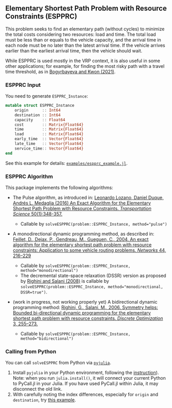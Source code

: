 

## Elementary Shortest Path Problem with Resource Constraints (ESPPRC)

This problem seeks to find an elementary path (without cycles) to minimize the total costs considering two resources: load and time. The total load must be less than or equals to the vehicle capacity, and the arrival time in each node must be no later than the latest arrival time. If the vehicle arrives earlier than the earliest arrival time, then the vehicle should wait.

While ESPPRC is used mostly in the VRP context, it is also useful in some other applications; for example, for finding the most risky path with a travel time threshold, as in [Bogyrbayeva and Kwon (2021)](https://doi.org/10.1016/j.ejor.2020.12.001).

### ESPPRC Input 

You need to generate `ESPPRC_Instance`:
```julia
mutable struct ESPPRC_Instance
    origin      :: Int64
    destination :: Int64
    capacity    :: Float64
    cost        :: Matrix{Float64}
    time        :: Matrix{Float64}
    load        :: Matrix{Float64}
    early_time  :: Vector{Float64}
    late_time   :: Vector{Float64}
    service_time:: Vector{Float64}
end
```

See this example for details: [`examples/espprc_example.jl`](https://github.com/chkwon/Routing.jl/blob/master/examples/espprc_example.jl).

### ESPPRC Algorithm

This package implements the following algorithms:

- The Pulse algorithm, as introduced in: [Leonardo Lozano, Daniel Duque, Andrés L. Medaglia (2016) An Exact Algorithm for the Elementary Shortest Path Problem with Resource Constraints. *Transportation Science* 50(1):348-357.](https://doi.org/10.1287/trsc.2014.0582)

  - Callable by `solveESPPRC(problem::ESPPRC_Instance, method="pulse")`

- A monodirectional dynamic programming method, as described in: [Feillet, D., Dejax, P., Gendreau, M., Gueguen, C., 2004. An exact algorithm for the elementary shortest path problem with resource constraints: Application to some vehicle routing problems. *Networks* 44, 216–229](https://onlinelibrary.wiley.com/doi/abs/10.1002/net.20033)
  - Callable by `solveESPPRC(problem::ESPPRC_Instance, method="monodirectional")`
  - The decremental state-space relaxation (DSSR) version as proposed by [Righini and Salani (2008)](https://doi.org/10.1002/net.20212) is callable by `solveESPPRC(problem::ESPPRC_Instance, method="monodirectional, DSSR=true")`.  

- (work in progress, not working properly yet) A bidirectional dynamic programming method: [Righini, G., Salani, M., 2006. Symmetry helps: Bounded bi-directional dynamic programming for the elementary shortest path problem with resource constraints. *Discrete Optimization* 3, 255–273.](https://doi.org/10.1016/j.disopt.2006.05.007)
  - Callable by `solveESPPRC(problem::ESPPRC_Instance, method="bidirectional")`



### Calling from Python 

You can call `solveESPPRC` from Python via [`pyjulia`](https://github.com/JuliaPy/pyjulia).

1. Install `pyjulia` in your Python environment, following the [instruction](https://github.com/JuliaPy/pyjulia)). Note: when you run `julia.install()`, it will connect your current Python to PyCall.jl in your Julia. If you have used PyCall.jl within Julia, it may disconnect the old link. 
2. With carefully noting the index differences, especially for `origin` and `destination`, try [this example](https://github.com/chkwon/Routing.jl/blob/master/examples/espprc_example.py).
